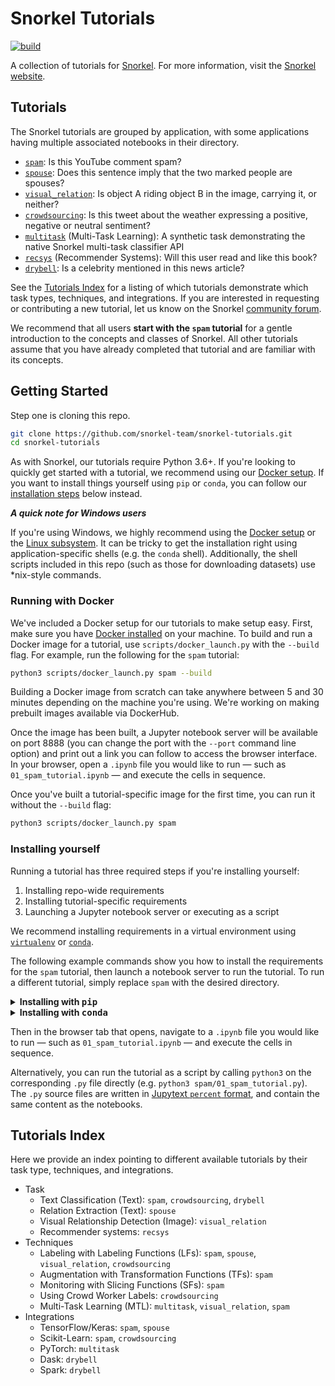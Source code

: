 # Snorkel Tutorials
[![build](https://travis-ci.com/snorkel-team/snorkel-tutorials.svg?branch=master)](https://travis-ci.com/snorkel-team/snorkel-tutorials?branch=master)

A collection of tutorials for [Snorkel](https://github.com/snorkel-team/snorkel).
For more information, visit the [Snorkel website](http://snorkel.org).

## Tutorials
The Snorkel tutorials are grouped by application, with some applications having multiple associated notebooks in their directory.
* [`spam`](https://github.com/snorkel-team/snorkel-tutorials/blob/master/spam/README.md): Is this YouTube comment spam?
* [`spouse`](https://github.com/snorkel-team/snorkel-tutorials/blob/master/spouse/README.md): Does this sentence imply that the two marked people are spouses?
* [`visual_relation`](https://github.com/snorkel-team/snorkel-tutorials/blob/master/visual_relation/README.md): Is object A riding object B in the image, carrying it, or neither?
* [`crowdsourcing`](https://github.com/snorkel-team/snorkel-tutorials/blob/master/crowdsourcing/README.md): Is this tweet about the weather expressing a positive, negative or neutral sentiment?
* [`multitask`](https://github.com/snorkel-team/snorkel-tutorials/blob/master/multitask/README.md) (Multi-Task Learning): A synthetic task demonstrating the native Snorkel multi-task classifier API
* [`recsys`](https://github.com/snorkel-team/snorkel-tutorials/blob/master/recsys/README.md) (Recommender Systems): Will this user read and like this book?
* [`drybell`](https://github.com/snorkel-team/snorkel-tutorials/blob/master/drybell/README.md): Is a celebrity mentioned in this news article?

See the [Tutorials Index](#tutorials-index) for a listing of which tutorials demonstrate which task types, techniques, and integrations.
If you are interested in requesting or contributing a new tutorial, let us know on the Snorkel [community forum](https://spectrum.chat/snorkel/tutorials?tab=posts).

We recommend that all users **start with the `spam` tutorial** for a gentle introduction to the concepts and classes of Snorkel.
All other tutorials assume that you have already completed that tutorial and are familiar with its concepts.

## Getting Started

Step one is cloning this repo.

```bash
git clone https://github.com/snorkel-team/snorkel-tutorials.git
cd snorkel-tutorials
```

As with Snorkel, our tutorials require Python 3.6+.
If you're looking to quickly get started with a tutorial, we recommend using
our [Docker setup](#docker).
If you want to install things yourself using `pip` or `conda`, you can follow
our [installation steps](#install) below instead.

***A quick note for Windows users***

If you're using Windows, we highly recommend using the [Docker setup](#docker)
or the [Linux subsystem](https://docs.microsoft.com/en-us/windows/wsl/faq).
It can be tricky to get the installation right using application-specific shells
(e.g. the `conda` shell).
Additionally, the shell scripts included in this repo (such as those for
downloading datasets) use *nix-style commands.


### <a name="docker"> Running with Docker </a>

We've included a Docker setup for our tutorials to make setup easy.
First, make sure you have [Docker installed](https://docs.docker.com/install/) on your machine.
To build and run a Docker image for a tutorial, use `scripts/docker_launch.py` with the `--build` flag.
For example, run the following for the `spam` tutorial:

```bash
python3 scripts/docker_launch.py spam --build
```

Building a Docker image from scratch can take anywhere between 5 and
30 minutes depending on the machine you're using.
We're working on making prebuilt images available via DockerHub.

Once the image has been built, a Jupyter notebook server will be available
on port 8888 (you can change the port with the `--port` command line option)
and print out a link you can follow to access the browser interface.
In your browser, open a `.ipynb` file you would like to run &mdash;
such as `01_spam_tutorial.ipynb` &mdash; and execute the cells in sequence.

Once you've built a tutorial-specific image for the first time,
you can run it without the `--build` flag:

```bash
python3 scripts/docker_launch.py spam
```

### <a name="install"> Installing yourself </a>

Running a tutorial has three required steps if you're installing yourself:

1. Installing repo-wide requirements
1. Installing tutorial-specific requirements
1. Launching a Jupyter notebook server or executing as a script

We recommend installing requirements in a virtual environment using [`virtualenv`](https://virtualenv.pypa.io/en/latest/) or [`conda`](https://docs.conda.io/en/latest/).

The following example commands show you how to install the requirements for the
`spam` tutorial, then launch a notebook server to run the tutorial.
To run a different tutorial, simply replace `spam` with the desired directory.

<details><summary><b>Installing with <tt>pip</tt></b></summary>
<p>

These commands assume that your Python version is 3.6+ and that the Python 3
version of `pip` is available as `pip3`.
It may be available as `pip` depending on how your system is configured.

```bash
# [OPTIONAL] Activate a virtual environment
pip3 install --upgrade virtualenv
virtualenv -p python3 .envspam
source .envspam/bin/activate

# Install requirements (both shared and tutorial-specific)
pip3 install -r requirements.txt
pip3 install -r spam/requirements.txt

# Launch the Jupyter notebook interface
jupyter notebook spam
```

</p>
</details>


<details><summary><b>Installing with <tt>conda</tt></b></summary>
<p>

These commands assume that your conda installation is Python 3.6+.

```bash
# [OPTIONAL] Activate a virtual environment
conda create --yes -n spam python=3.6
source activate spam

# Install requirements (both shared and tutorial-specific)
pip install environment_kernels
pip install -r requirements.txt
pip install -r spam/requirements.txt

# Launch the Jupyter notebook interface
jupyter notebook spam
```

Make sure to select the right kernel (`conda_spam`) when running the jupyter notebook.

</p>
</details>

Then in the browser tab that opens, navigate to a `.ipynb` file you would like
to run &mdash; such as `01_spam_tutorial.ipynb` &mdash; and execute the
cells in sequence.

Alternatively, you can run the tutorial as a script by calling `python3` on the corresponding `.py` file directly (e.g. `python3 spam/01_spam_tutorial.py`).
The `.py` source files are written in [Jupytext `percent` format](https://jupytext.readthedocs.io/en/latest/), and contain the same content as the notebooks.


## <a name="tutorials-index"> Tutorials Index </a>
Here we provide an index pointing to different available tutorials by their task type, techniques, and integrations.
* Task
    * Text Classification (Text): `spam`, `crowdsourcing`, `drybell`
    * Relation Extraction (Text): `spouse`
    * Visual Relationship Detection (Image): `visual_relation`
    * Recommender systems: `recsys`
* Techniques
    * Labeling with Labeling Functions (LFs): `spam`, `spouse`, `visual_relation`, `crowdsourcing`
    * Augmentation with Transformation Functions (TFs): `spam`
    * Monitoring with Slicing Functions (SFs): `spam`
    * Using Crowd Worker Labels: `crowdsourcing`
    * Multi-Task Learning (MTL): `multitask`, `visual_relation`, `spam`
* Integrations
    * TensorFlow/Keras: `spam`, `spouse`
    * Scikit-Learn: `spam`, `crowdsourcing`
    * PyTorch: `multitask`
    * Dask: `drybell`
    * Spark: `drybell`
